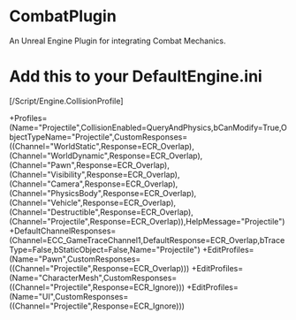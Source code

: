 # CombatPlugin
 An Unreal Engine Plugin for integrating Combat Mechanics.

# Add this to your DefaultEngine.ini

[/Script/Engine.CollisionProfile]

+Profiles=(Name="Projectile",CollisionEnabled=QueryAndPhysics,bCanModify=True,ObjectTypeName="Projectile",CustomResponses=((Channel="WorldStatic",Response=ECR_Overlap),(Channel="WorldDynamic",Response=ECR_Overlap),(Channel="Pawn",Response=ECR_Overlap),(Channel="Visibility",Response=ECR_Overlap),(Channel="Camera",Response=ECR_Overlap),(Channel="PhysicsBody",Response=ECR_Overlap),(Channel="Vehicle",Response=ECR_Overlap),(Channel="Destructible",Response=ECR_Overlap),(Channel="Projectile",Response=ECR_Overlap)),HelpMessage="Projectile")
+DefaultChannelResponses=(Channel=ECC_GameTraceChannel1,DefaultResponse=ECR_Overlap,bTraceType=False,bStaticObject=False,Name="Projectile")
+EditProfiles=(Name="Pawn",CustomResponses=((Channel="Projectile",Response=ECR_Overlap)))
+EditProfiles=(Name="CharacterMesh",CustomResponses=((Channel="Projectile",Response=ECR_Ignore)))
+EditProfiles=(Name="UI",CustomResponses=((Channel="Projectile",Response=ECR_Ignore)))
